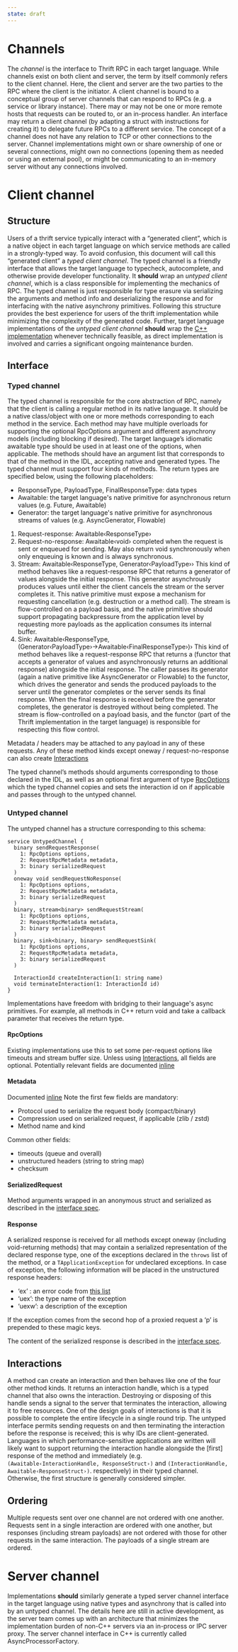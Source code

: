 ```yaml
---
state: draft
---
```


# Channels

The *channel* is the interface to Thrift RPC in each target language. While channels exist on both client and server, the term by itself commonly refers to the client channel. Here, the client and server are the two parties to the RPC where the client is the initiator.
A client channel is bound to a conceptual group of server channels that can respond to RPCs (e.g. a service or library instance). There may or may not be one or more remote hosts that requests can be routed to, or an in-process handler. An interface may return a client channel (by adapting a struct with instructions for creating it) to delegate future RPCs to a different service.
The concept of a channel does not have any relation to TCP or other connections to the server. Channel implementations might own or share ownership of one or several connections, might own no connections (opening them as needed or using an external pool), or might be communicating to an in-memory server without any connections involved.

# Client channel

## Structure

Users of a thrift service typically interact with a “generated client”, which is a native object in each target language on which service methods are called in a strongly-typed way. To avoid confusion, this document will call this “generated client” a *typed client channel*. The typed channel is a friendly interface that allows the target language to typecheck, autocomplete, and otherwise provide developer functionality. It **should** wrap an *untyped client channel*, which is a class responsible for implementing the mechanics of RPC. The typed channel is just responsible for type erasure via serializing the arguments and method info and deserializing the response and for interfacing with the native asynchrony primitives. Following this structure provides the best experience for users of the thrift implementation while minimizing the complexity of the generated code. Further, target language implementations of the *untyped client channel* **should** wrap the [C++ implementation](../../cpp/channel) whenever technically feasible, as direct implementation is involved and carries a significant ongoing maintenance burden.

## Interface

### Typed channel

The typed channel is responsible for the core abstraction of RPC, namely that the client is calling a regular method in its native language. It should be a native class/object with one or more methods corresponding to each method in the service.
Each method may have multiple overloads for supporting the optional RpcOptions argument and different asynchrony models (including blocking if desired). The target language’s idiomatic awaitable type should be used in at least one of the options, when applicable.
The methods should have an argument list that corresponds to that of the method in the IDL, accepting native and generated types.
The typed channel must support four kinds of methods. The return types are specified below, using the following placeholders:
- ResponseType, PayloadType, FinalResponseType: data types
- Awaitable: the target language's native primitive for asynchronous return values (e.g. Future, Awaitable)
- Generator: the target language's native primitive for asynchronous streams of values (e.g. AsyncGenerator, Flowable)

1. Request-response: Awaitable‹ResponseType›
2. Request-no-response: Awaitable‹void› completed when the request is sent or enqueued for sending. May also return void synchronously when only enqueuing is known and is always synchronous.
3. Stream: Awaitable‹ResponseType, Generator‹PayloadType››
    This kind of method behaves like a request-response RPC that returns a generator of values alongside the initial response. This generator asynchrously produces values until either the client cancels the stream or the server completes it.
    This native primitive must expose a mechanism for requesting cancellation (e.g. destruction or a method call).
    The stream is flow-controlled on a payload basis, and the native primitive should support propagating backpressure from the application level by requesting more payloads as the application consumes its internal buffer.
4. Sink: Awaitable‹ResponseType, (Generator‹PayloadType›→Awaitable‹FinalResponseType›)›
    This kind of method behaves like a request-response RPC that returns a (functor that accepts a generator of values and asynchronously returns an additional response) alongside the initial response.
    The caller passes its generator (again a native primitive like AsyncGenerator or Flowable) to the functor, which drives the generator and sends the produced payloads to the server until the generator completes or the server sends its final response. When the final response is received before the generator completes, the generator is destroyed without being completed.
    The stream is flow-controlled on a payload basis, and the functor (part of the Thrift implementation in the target language) is responsible for respecting this flow control.

Metadata / headers may be attached to any payload in any of these requests.
Any of these method kinds except oneway / request-no-response can also create [Interactions](#interactions)

The typed channel’s methods should arguments corresponding to those declared in the IDL, as well as an optional first argument of type [RpcOptions](#rpcoptions) which the typed channel copies and sets the interaction id on if applicable and passes through to the untyped channel.

### Untyped channel

The untyped channel has a structure corresponding to this schema:
```
service UntypedChannel {
  binary sendRequestResponse(
    1: RpcOptions options,
    2: RequestRpcMetadata metadata,
    3: binary serializedRequest
  )
  oneway void sendRequestNoResponse(
    1: RpcOptions options,
    2: RequestRpcMetadata metadata,
    3: binary serializedRequest
  )
  binary, stream<binary> sendRequestStream(
    1: RpcOptions options,
    2: RequestRpcMetadata metadata,
    3: binary serializedRequest
  )
  binary, sink<binary, binary> sendRequestSink(
    1: RpcOptions options,
    2: RequestRpcMetadata metadata,
    3: binary serializedRequest
  )

  InteractionId createInteraction(1: string name)
  void terminateInteraction(1: InteractionId id)
}
```

Implementations have freedom with bridging to their language's async primitives. For example, all methods in C++ return void and take a callback parameter that receives the return type.

#### RpcOptions

Existing implementations use this to set some per-request options like timeouts and stream buffer size. Unless using [Interactions](#interactions), all fields are optional. Potentially relevant fields are documented [inline](https://github.com/facebook/fbthrift/blob/main/thrift/lib/cpp2/async/RpcOptions.h)

#### Metadata

Documented [inline](https://github.com/facebook/fbthrift/blob/main/thrift/lib/thrift/RpcMetadata.thrift)
Note the first few fields are mandatory:

- Protocol used to serialize the request body (compact/binary)
- Compression used on serialized request, if applicable (zlib / zstd)
- Method name and kind

Common other fields:

- timeouts (queue and overall)
- unstructured headers (string to string map)
- checksum

#### SerializedRequest

Method arguments wrapped in an anonymous struct and serialized as described in the [interface spec](interface/index.md#serialization-details).

#### Response

A serialized response is received for all methods except oneway (including void-returning methods) that may contain a serialized representation of the declared response type, one of the exceptions declared in the `throws` list of the method, or a `TApplicationException` for undeclared exceptions. In case of exception, the following information will be placed in the unstructured response headers:

- ‘ex’ : an error code from [this list](https://github.com/facebook/fbthrift/blob/main/thrift/lib/cpp2/async/ResponseChannel.cpp)
- ‘uex’: the type name of the exception
- ‘uexw’: a description of the exception

If the exception comes from the second hop of a proxied request a ‘p’ is prepended to these magic keys.

The content of the serialized response is described in the [interface spec](interface/index.md#response).

## Interactions

A method can create an interaction and then behaves like one of the four other method kinds. It returns an interaction handle, which is a typed channel that also owns the interaction. Destroying or disposing of this handle sends a signal to the server that terminates the interaction, allowing it to free resources.
One of the design goals of interactions is that it is possible to complete the entire lifecycle in a single round trip. The untyped interface permits sending requests on and then terminating the interaction before the response is received; this is why IDs are client-generated. Languages in which performance-sensitive applications are written will likely want to support returning the interaction handle alongside the [first] response of the method and immediately (e.g. `(Awaitable‹InteractionHandle, ResponseStruct›)` and `(InteractionHandle, Awaitable‹ResponseStruct›)`. respectively) in their typed channel. Otherwise, the first structure is generally considered simpler.

## Ordering

Multiple requests sent over one channel are not ordered with one another. Requests sent in a single interaction are ordered with one another, but responses (including stream payloads) are not ordered with those for other requests in the same interaction. The payloads of a single stream are ordered.


# Server channel

Implementations **should** similarly generate a typed server channel interface in the target language using native types and asynchrony that is called into by an untyped channel. The details here are still in active development, as the server team comes up with an architecture that minimizes the implementation burden of non-C++ servers via an in-process or IPC server proxy. The server channel interface in C++ is currently called AsyncProcessorFactory.
